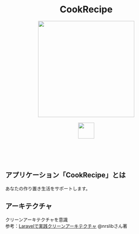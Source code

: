 <h1 align="center">CookRecipe</h1>

<p align="center">
  <img src="https://user-images.githubusercontent.com/37321193/72674232-a7640e80-3ab7-11ea-81e8-d59a7d3c5a72.png" width="300px;" />
  <br>
  <br>
  <img src="https://user-images.githubusercontent.com/37321193/72673592-27867600-3ab0-11ea-8fa1-bb909a6863c9.png" height="50px;" />
<!--   <img src="https://user-images.githubusercontent.com/37321193/72673637-d1fe9900-3ab0-11ea-88fc-b59e9ea60c28.png" height="50px;" /> -->
</p>

<!-- ## URL

### **https://bookmark-tm.herokuapp.com**   -->
　
<!-- ## Usage

`$ git clone https://github.com/wallkickers/bookApplication.git`   -->
　
## アプリケーション「CookRecipe」とは

あなたの作り置き生活をサポートします。

## アーキテクチャ
クリーンアーキテクチャを意識  
参考：[Laravelで実践クリーンアーキテクチャ](https://qiita.com/nrslib/items/aa49d10dd2bcb3110f22) @nrslibさん著
